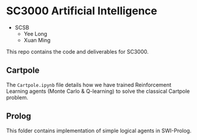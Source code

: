 # SC3000 Artificial Intelligence
- SCSB
    - Yee Long
    -  Xuan Ming

This repo contains the code and deliverables for SC3000.

## Cartpole
The `Cartpole.ipynb` file details how we have trained Reinforcement Learning agents (Monte Carlo & Q-learning) to solve the classical Cartpole problem. 

## Prolog
This folder contains implementation of simple logical agents in SWI-Prolog.